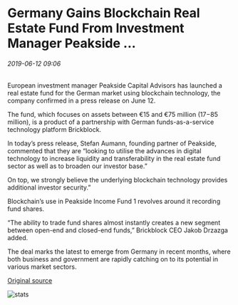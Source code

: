 # Germany Gains Blockchain Real Estate Fund From Investment Manager Peakside ...

###### 2019-06-12 09:06

European investment manager Peakside Capital Advisors has launched a real estate fund for the German market using blockchain technology, the company confirmed in a press release on June 12.

The fund, which focuses on assets between €15 and €75 million ($17-$85 million), is a product of a partnership with German funds-as-a-service technology platform Brickblock.

In today’s press release, Stefan Aumann, founding partner of Peakside, commented that they are “looking to utilise the advances in digital technology to increase liquidity and transferability in the real estate fund sector as well as to broaden our investor base.”

On top, we strongly believe the underlying blockchain technology provides additional investor security.”

Blockchain’s use in Peakside Income Fund 1 revolves around it recording fund shares.

“The ability to trade fund shares almost instantly creates a new segment between open-end and closed-end funds,” Brickblock CEO Jakob Drzazga added.

The deal marks the latest to emerge from Germany in recent months, where both business and government are rapidly catching on to its potential in various market sectors.

[Original source](https://cointelegraph.com/news/germany-gains-blockchain-real-estate-fund-from-investment-manager-peakside)

![stats](https://c.statcounter.com/11760860/0/a89fa40b/1/ "stats")